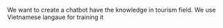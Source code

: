 We want to create a chatbot have the knowledge in tourism field.
We use Vietnamese langaue for training it 
